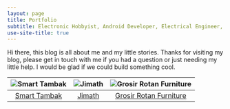 ```yaml
---
layout: page
title: Portfolio
subtitle: Electronic Hobbyist, Android Developer, Electrical Engineer, Freelancer, and Sleeper
use-site-title: true
---
```


Hi there, this blog is all about me and my little stories. Thanks for visiting my blog, please get in touch with me if you had a question or just needing my little help. I would be glad if we could build something cool.

| ![Smart Tambak](https://smarttambak.000webhostapp.com/portfolio/smart_tambak/01.png)  | ![Jimath](https://smarttambak.000webhostapp.com/portfolio/smart_tambak/01.png) | ![Grosir Rotan Furniture](https://smarttambak.000webhostapp.com/portfolio/smart_tambak/01.png) |
| :---: | :---: | :---: |
| [Smart Tambak](https://play.google.com/store/apps/details?id=com.faatih.smarttambak) | [Jimath](https://play.google.com/store/apps/details?id=com.jimath.jimath) | [Grosir Rotan Furniture](https://play.google.com/store/apps/details?id=top.grosir.rotan.ekatalog) |

